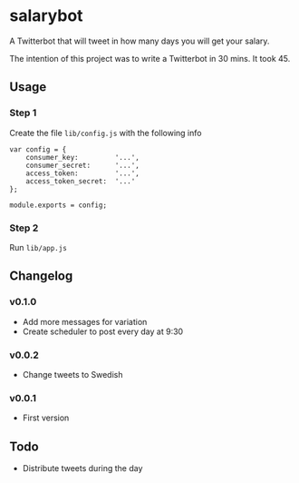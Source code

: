 # salarybot

A Twitterbot that will tweet in how many days you will get your salary.

The intention of this project was to write a Twitterbot in 30 mins. It took 45.

## Usage
### Step 1
Create the file `lib/config.js` with the following info

    var config = {
        consumer_key:         '...',
        consumer_secret:      '...',
        access_token:         '...',
        access_token_secret:  '...'
    };

    module.exports = config;

### Step 2
Run `lib/app.js`


## Changelog
### v0.1.0
* Add more messages for variation
* Create scheduler to post every day at 9:30

### v0.0.2
* Change tweets to Swedish

### v0.0.1
* First version


## Todo
* Distribute tweets during the day
